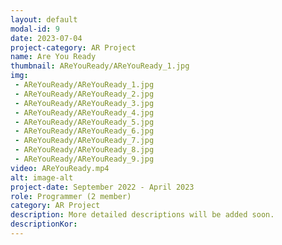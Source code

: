 ```yaml
---
layout: default
modal-id: 9
date: 2023-07-04
project-category: AR Project
name: Are You Ready
thumbnail: AReYouReady/AReYouReady_1.jpg
img: 
 - AReYouReady/AReYouReady_1.jpg
 - AReYouReady/AReYouReady_2.jpg
 - AReYouReady/AReYouReady_3.jpg
 - AReYouReady/AReYouReady_4.jpg
 - AReYouReady/AReYouReady_5.jpg
 - AReYouReady/AReYouReady_6.jpg
 - AReYouReady/AReYouReady_7.jpg
 - AReYouReady/AReYouReady_8.jpg
 - AReYouReady/AReYouReady_9.jpg
video: AReYouReady.mp4
alt: image-alt
project-date: September 2022 - April 2023
role: Programmer (2 member)
category: AR Project
description: More detailed descriptions will be added soon.
descriptionKor: 
---
```

